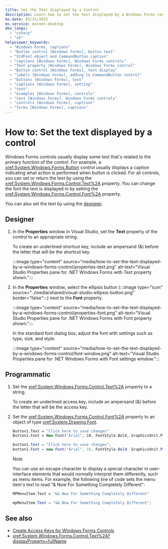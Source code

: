 ```yaml
---
title: Set the Text displayed by a Control
description: Learn how to set the text displayed by a Windows Forms control. Set or return the text by using the Text property, or change the font by using the Font property.
ms.date: 03/31/2025
ms.service: dotnet-desktop
dev_langs:
  - "csharp"
  - "vb"
helpviewer_keywords:
  - "Windows Forms, captions"
  - "Button control [Windows Forms], button text"
  - "StdFont object and CommandButton caption"
  - "captions [Windows Forms], Windows Forms controls"
  - "Text property [Windows Forms], Windows Forms control"
  - "Button control [Windows Forms], text display"
  - "labels [Windows Forms], adding to CommandButton control"
  - "buttons [Windows Forms], text"
  - "captions [Windows Forms], setting"
  - "text"
  - "examples [Windows Forms], controls"
  - "text [Windows Forms], Windows Forms controls"
  - "controls [Windows Forms], captions"
  - "forms [Windows Forms], captions"
---
```

# How to: Set the text displayed by a control

Windows Forms controls usually display some text that's related to the primary function of the control. For example, a <xref:System.Windows.Forms.Button> control usually displays a caption indicating what action is performed when button is clicked. For all controls, you can set or return the text by using the <xref:System.Windows.Forms.Control.Text%2A> property. You can change the font the text is displayed in by setting the <xref:System.Windows.Forms.Control.Font%2A> property.

You can also set the text by using the [designer](#designer).

## Designer

01. In the **Properties** window in Visual Studio, set the **Text** property of the control to an appropriate string.

    To create an underlined shortcut key, include an ampersand (&) before the letter that will be the shortcut key.

    :::image type="content" source="media/how-to-set-the-text-displayed-by-a-windows-forms-control/properties-text.png" alt-text="Visual Studio Properties pane for .NET Windows Forms with Text property shown.":::

01. In the **Properties** window, select the ellipsis button (:::image type="icon" source="../media/shared/visual-studio-ellipsis-button.png" border="false":::) next to the **Font** property.

    :::image type="content" source="media/how-to-set-the-text-displayed-by-a-windows-forms-control/properties-font.png" alt-text="Visual Studio Properties pane for .NET Windows Forms with Font property shown.":::

    In the standard font dialog box, adjust the font with settings such as type, size, and style.

    :::image type="content" source="media/how-to-set-the-text-displayed-by-a-windows-forms-control/font-window.png" alt-text="Visual Studio Properties pane for .NET Windows Forms with Font settings window.":::

## Programmatic

01. Set the <xref:System.Windows.Forms.Control.Text%2A> property to a string.

    To create an underlined access key, include an ampersand (&) before the letter that will be the access key.

01. Set the <xref:System.Windows.Forms.Control.Font%2A> property to an object of type <xref:System.Drawing.Font>.

    ```vb
    Button1.Text = "Click here to save changes"
    Button1.Font = New Font("Arial", 10, FontStyle.Bold, GraphicsUnit.Point)
    ```

    ```csharp
    button1.Text = "Click here to save changes";
    button1.Font = new Font("Arial", 10, FontStyle.Bold, GraphicsUnit.Point);
    ```

    > [!NOTE]
    > You can use an escape character to display a special character in user-interface elements that would normally interpret them differently, such as menu items. For example, the following line of code sets the menu item's text to read "& Now For Something Completely Different":

    ```vb
    MPMenuItem.Text = "&& Now For Something Completely Different"
    ```

    ```csharp
    mpMenuItem.Text = "&& Now For Something Completely Different";
    ```

## See also

- [Create Access Keys for Windows Forms Controls](how-to-create-access-keys.md)
- <xref:System.Windows.Forms.Control.Text%2A?displayProperty=fullName>
